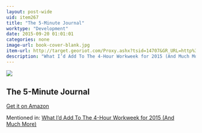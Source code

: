 ```yaml
---
layout: post-wide
uid: item267
title: "The 5-Minute Journal"
worktype: "Development"
date: 2015-09-20 01:01:01
categories: none
image-url: book-cover-blank.jpg
item-url: http://target.georiot.com/Proxy.ashx?tsid=14707&GR_URL=http%3A%2F%2Fwww.amazon.com%2FThe-Five-Minute-Journal-Happier%2Fdp%2F0991846206%2F
description: "What I’d Add To The 4-Hour Workweek for 2015 (And Much More)"
---
```

<a href="http://target.georiot.com/Proxy.ashx?tsid=14707&GR_URL=http%3A%2F%2Fwww.amazon.com%2FThe-Five-Minute-Journal-Happier%2Fdp%2F0991846206%2F" target="blank"><img src="../../../../img/thumbs/book-cover-blank.jpg" class="prod-img"></a>
<h2>The 5-Minute Journal</h2>
<p><a href="http://target.georiot.com/Proxy.ashx?tsid=14707&GR_URL=http%3A%2F%2Fwww.amazon.com%2FThe-Five-Minute-Journal-Happier%2Fdp%2F0991846206%2F" target="blank">Get it on Amazon</a><p>
<p>Mentioned in: <a href="http://fourhourworkweek.com/2014/12/23/4-hour-work-week-2015/" target="blank">What I’d Add To The 4-Hour Workweek for 2015 (And Much More)</a></p>
